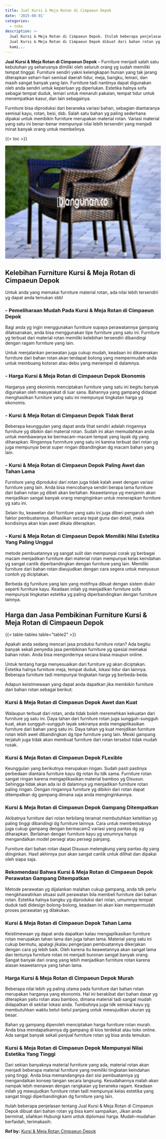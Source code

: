 ```yaml
---
title: Jual Kursi & Meja Rotan di Cimpaeun Depok
date: '2025-08-01'
categories:
  - toko
description: >-
  Jual Kursi & Meja Rotan di Cimpaeun Depok. Itulah beberapa penjelasan tentang
  Jual Kursi & Meja Rotan di Cimpaeun Depok dibuat dari bahan rotan yg bisa
  kami...
---
```


**Jual Kursi & Meja Rotan di Cimpaeun Depok** – Furniture menjadi salah satu kebutuhan yg seharusnya dimiliki oleh seluruh orang yg sudah memiliki tempat tinggal. Furniture sendiri yakni kelengkapan hunian yang tak jarang diterapkan sehari-hari semisal daerah tidur, meja, bangku, lemari, dan masih sangat banyak yang lain. Furniture tadi nantinya dapat digunakan oleh anda sendiri untuk keperluan yg diperlukan. Estetika halnya sofa sebagai tempat duduk, lemari untuk menaruh pakaian, tempat tidur untuk menempatkan kasur, dan lain sebagainya.

Furniture bisa diproduksi dari beraneka variasi bahan, sebagian diantaranya semisal kayu, rotan, besi, dsb. Salah satu bahan yg paling sederhana dipakai untuk membikin furniture merupakan material rotan. Variasi material yang satu ini benar-benar mempunyai nilai lebih tersendiri yang menjadi minat banyak orang untuk membelinya.

{{< toc >}}

![Jual Kursi & Meja Rotan di Cimpaeun Depok](/images/kursi-meja-rotan-murah29.png)

## Kelebihan Furniture Kursi & Meja Rotan di Cimpaeun Depok

Untuk anda yang memakai furniture material rotan, ada nilai lebih tersendiri yg dapat anda temukan sbb!

### \- Pemeliharaan Mudah Pada Kursi & Meja Rotan di Cimpaeun Depok

Bagi anda yg ingin menggunakan furniture supaya perawatannya gampang dilaksanakan, anda bisa menggunakan tipe furniture yang satu ini. Furniture yg terbuat dari material rotan memiliki kelebihan tersendiri dibandingi dengan ragam furniture yang lain.

Untuk menjalankan perawatan juga cukup mudah, keadaan ini dikarenakan furniture dari bahan rotan akan terdapat bolong yang mempermudah anda untuk membuang kotoran atau debu yang menempel di dalamnya.

### \- Harga Kursi & Meja Rotan di Cimpaeun Depok Ekonomis

Harganya yang ekonimis menciptakan furniture yang satu ini begitu banyak digunakan oleh masyarakat di luar sana. Bahannya yang gampang didapat menghasilkan furniture yang satu ini mempunyai tingkatan harga yg ekonomis.

### \- Kursi & Meja Rotan di Cimpaeun Depok Tidak Berat

Beberapa keunggulan yang dapat anda lihat sendiri adalah ringannya furniture yg dibikin dari material rotan. Sudah ini akan memudahkan anda untuk membawanya ke bermacam-macam tempat yang layak dg yang diharapkan. Ringannya funrniture yang satu ini karena terbuat dari rotan yg juga mempunyai berat super ringan dibandingkan dg macam bahan yang lain.

### \- Kursi & Meja Rotan di Cimpaeun Depok Paling Awet dan Tahan Lama

Furniture yang diproduksi dari rotan juga tidak kalah awet dengan variasi furniture yang lain. Anda bisa mencobanya sendiri berapa lama furniture dari bahan rotan yg dibeli akan bertahan. Keawetannya yg menjamin akan menjadikan sangat banyak orang menginginkan untuk menerapkan furniture yg satu ini.

Selain itu, keawetan dari furniture yang satu ini juga diberi pengaruh oleh faktor pembuatannya. dihasilkan secara tepat guna dan detail, maka kondisinya akan kian awet dikala diterapkan.

### \- Kursi & Meja Rotan di Cimpaeun Depok Memiliki Nilai Estetika Yang Paling Unggul

metode pembuatannya yg sangat sulit dan mempunyai corak yg berbagai macam menjadikan furniture dari material rotan mempunyai kelas keindahan yg sangat cantik diperbandingkan dengan furniture yang lain. Memiliki furniture dari bahan rotan diwujudkan dengan cara segera untuk menyusun contoh yg diciptakan.

Berbeda dg furniture yang lain yang motifnya dibuat dengan sistem diukir seperti furniture kayu. Keadaan inilah yg menjadikan furniture sofa mempunyai tingkatan estetika yg paling diperbandingkan dengan furniture lainnya.

## Harga dan Jasa Pembikinan Furniture Kursi & Meja Rotan di Cimpaeun Depok

{{< table-tables table="table2" >}}

Apakah anda sedang mencari jasa produksi furniture rotan? Ada begitu banyak sekali penyedia jasa pembikinan furniture yg spesial memakai bahan rotan. Anda bisa mengordernya secara biasa maupun online.

Untuk tentang harga menyesuaikan dari furniture yg akan diciptakan. Estetika halnya furniture meja, tempat duduk, lokasi tidur dan lainnya. Beberapa furniture tadi mempunyai tingkatan harga yg berbeda-beda.

Adapun keistimewaan yang dapat anda dapatkan jika membikin furniture dari bahan rotan sebagai berikut:

### Kursi & Meja Rotan di Cimpaeun Depok Awet dan Kuat

Walaupun terbuat dari rotan, anda tidak boleh meremehkan kekuatan dari furniture yg satu ini. Daya tahan dari furniture rotan juga sungguh-sungguh kuat, akan sungguh-sungguh layak sekiranya anda mengaplikasikan furniture dari bahan yang satu ini. Daya tahan yg kuat menjdikan furniture rotan lebih awet dibandingkan dg tipe furniture yang lain. Meski gampang terjatuh juga tidak akan membuat furniture dari rotan tersebut tidak mudah rusak.

### Kursi & Meja Rotan di Cimpaeun Depok FLexible

Keunggulan yang berikutnya merupakan ringan. Sudah pasti pastinya perbedaan diantara furniture kayu dg rotan itu tdk sama. Furniture rotan sangat ringan karena mengaplikasikan material bamboo yg Disusun. Sehingga tidak akan ada isi di dalamnya yg menjadikan furniture rotan paling ringan. Dengan ringannya furniture yg dibikin dari rotan dapat ditempatkan dg gampang dimana saja anda menginginkannya.

### Kursi & Meja Rotan di Cimpaeun Depok Gampang Ditempatkan

Akibatnya furniture dari rotan terbilang teramat membutuhkan ketelitian yg paling tinggi dibandingi dg furniture lainnya. Cara untuk membentuknya juga cukup gampang dengan bermacam2 variasi yang pantas dg yg diharapkan. Berlainan dengan furniture kayu yg umumnya hanya mengandalkan model persegi atau persegi panjang.

Furniture dari bahan rotan dapat Disusun melengkung yang pantas dg yang diinginkan. Hasil akhirnya pun akan sangat cantik untuk dilihat dan dipakai oleh siapa saja.

### Rekomendasi Bahwa Kursi & Meja Rotan di Cimpaeun Depok Perawatan Gampang Ditempatkan

Metode perawatan yg dijalankan malahan cukup gampang, anda tdk perlu mengkhawatirkan situasi sulit perawatan bila membeli furniture dari bahan rotan. Estetika halnya bangku yg diproduksi dari rotan, umumnya tempat duduk tadi didesign bolong-bolong, keadaan ini akan kian mempermudah proses perawatan yg dilakukan.

### Kursi & Meja Rotan di Cimpaeun Depok Tahan Lama

Keistimewaan yg dapat anda dapatkan kalau mengaplikasikan furniture rotan merupakan tahan lama dan juga tahan lama. Material yang satu ini cukup bermutu, apalagi jikalau pengerjaan pembuatannya dikerjakan dengan cara yg lebih baik. Oleh karena itu keawetannya akan sangat lama dan tentunya furniture rotan ini menjadi buronan sangat banyak orang. Sangat banyak dari orang yang lebih menjadikan furniture rotan karena alasan keawetannya yang tahan lama.

### Harga Kursi & Meja Rotan di Cimpaeun Depok Murah

Beberapa nilai lebih yg paling utama pada furniture dari bahan rotan merupakan harganya yang ekonomis. Hal ini berakibat dari bahan dasar yg diterapkan yaitu rotan atau bamboo, dimana material tadi sangat mudah didapatkan di sekitar lokasi anda. Tumbuhnya juga tdk semisal kayu yg membutuhkan waktu betul-betul panjang untuk mewujudkan ukuran yg besar.

Bahan yg gampang diperoleh menciptakan harga furniture rotan murah. Anda bisa mendapatkannya dg gampang di kios terdekat atau toko online. Ada sangat banyak sekali penjual furniture rotan yg bisa anda temukan.

### Kursi & Meja Rotan di Cimpaeun Depok Mempunyai Nilai Estetika Yang Tinggi

Dari sekian banyaknya material furniture yang ada, material rotan akan menjadi beberapa material furniture yang memiliki tingkatan keindahan yang tinggi. Anda bisa memandangnya dari sisi pembuatannya yg mengandalkan konsep tangan secara langsung. Kesudahannya malah akan nampak lebih menawan dengan rangkaian yg beraneka ragam. Keadaan inilah yg mewujudkan furniture rotan tadi mempunyai kelas estetika yang sangat tinggi diperbandingkan dg furniture yang lain.

Itulah beberapa penjelasan tentang Jual Kursi & Meja Rotan di Cimpaeun Depok dibuat dari bahan rotan yg bisa kami sampaikan, Jikan anda berminat, silahkan Hubungi kami untuk diplomasi harga. Mudah-mudahan berfaidah, terimakasih.

**Ref by:** [Kursi & Meja Rotan Cimpaeun Depok](https://id.wikipedia.org/wiki/Kursi)
